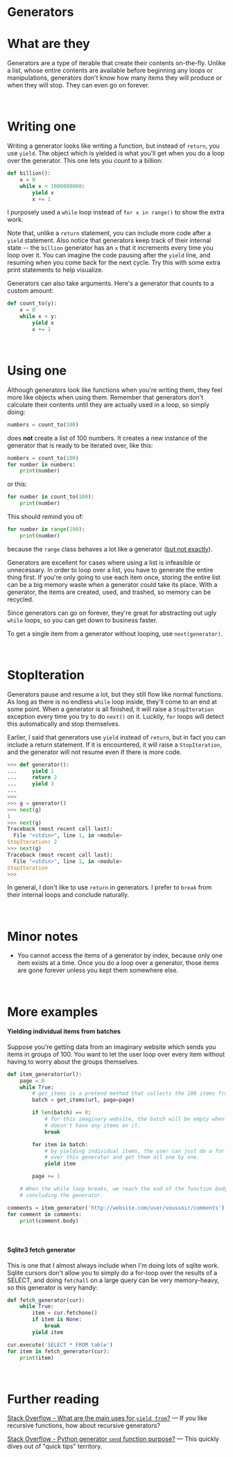 Generators
==========


# What are they

Generators are a type of iterable that create their contents on-the-fly. Unlike a list, whose entire contents are available before beginning any loops or manipulations, generators don't know how many items they will produce or when they will stop. They can even go on forever.

&nbsp;

# Writing one

Writing a generator looks like writing a function, but instead of `return`, you use `yield`. The object which is yielded is what you'll get when you do a loop over the generator. This one lets you count to a billion:

```Python
def billion():
    x = 0
    while x < 1000000000:
        yield x
        x += 1
```

I purposely used a `while` loop instead of `for x in range()` to show the extra work.

Note that, unlike a `return` statement, you can include more code after a `yield` statement. Also notice that generators keep track of their internal state -- the `billion` generator has an `x` that it increments every time you loop over it. You can imagine the code pausing after the `yield` line, and resuming when you come back for the next cycle. Try this with some extra print statements to help visualize.

Generators can also take arguments. Here's a generator that counts to a custom amount:

```Python
def count_to(y):
    x = 0
    while x < y:
        yield x
        x += 1
```

&nbsp;

# Using one

Although generators look like functions when you're writing them, they feel more like objects when using them. Remember that generators don't calculate their contents until they are actually used in a loop, so simply doing:

```Python
numbers = count_to(100)
```

does **not** create a list of 100 numbers. It creates a new instance of the generator that is ready to be iterated over, like this:

```Python
numbers = count_to(100)
for number in numbers:
    print(number)
```

or this:

```Python
for number in count_to(100):
    print(number)
```

This should remind you of:

```Python
for number in range(100):
    print(number)
```

because the `range` class behaves a lot like a generator ([but not exactly](http://stackoverflow.com/a/13092317)).


Generators are excellent for cases where using a list is infeasible or unnecessary. In order to loop over a list, you have to generate the entire thing first. If you're only going to use each item once, storing the entire list can be a big memory waste when a generator could take its place. With a generator, the items are created, used, and trashed, so memory can be recycled.

Since generators can go on forever, they're great for abstracting out ugly `while` loops, so you can get down to business faster.

To get a single item from a generator without looping, use `next(generator)`.

&nbsp;

# StopIteration

Generators pause and resume a lot, but they still flow like normal functions. As long as there is no endless `while` loop inside, they'll come to an end at some point. When a generator is all finished, it will raise a `StopIteration` exception every time you try to do `next()` on it. Luckily, `for` loops will detect this automatically and stop themselves.

Earlier, I said that generators use `yield` instead of `return`, but in fact you can include a return statement. If it is encountered, it will raise a `StopIteration`, and the generator will not resume even if there is more code.

```Python
>>> def generator():
...     yield 1
...     return 2
...     yield 3
...
>>>
>>> g = generator()
>>> next(g)
1
>>> next(g)
Traceback (most recent call last):
  File "<stdin>", line 1, in <module>
StopIteration: 2
>>> next(g)
Traceback (most recent call last):
  File "<stdin>", line 1, in <module>
StopIteration
>>>
```

In general, I don't like to use `return` in generators. I prefer to `break` from their internal loops and conclude naturally.

&nbsp;

# Minor notes

- You cannot access the items of a generator by index, because only one item exists at a time. Once you do a loop over a generator, those items are gone forever unless you kept them somewhere else.

&nbsp;


# More examples

#### Yielding individual items from batches

Suppose you're getting data from an imaginary website which sends you items in groups of 100. You want to let the user loop over every item without having to worry about the groups themselves.

```Python
def item_generator(url):
    page = 0
    while True:
        # get_items is a pretend method that collects the 100 items from that page
        batch = get_items(url, page=page)

        if len(batch) == 0:
            # for this imaginary website, the batch will be empty when that page
            # doesn't have any items on it.
            break

        for item in batch:
            # by yielding individual items, the user can just do a for loop
            # over this generator and get them all one by one.
            yield item

        page += 1

    # When the while loop breaks, we reach the end of the function body,
    # concluding the generator.

comments = item_generator('http://website.com/user/voussoir/comments')
for comment in comments:
    print(comment.body)
```

&nbsp;

#### Sqlite3 fetch generator

This is one that I almost always include when I'm doing lots of sqlite work. Sqlite cursors don't allow you to simply do a for-loop over the results of a SELECT, and doing `fetchall` on a large query can be very memory-heavy, so this generator is very handy:

```Python
def fetch_generator(cur):
    while True:
        item = cur.fetchone()
        if item is None:
            break
        yield item

cur.execute('SELECT * FROM table')
for item in fetch_generator(cur):
    print(item)
```

&nbsp;

# Further reading

[Stack Overflow - What are the main uses for `yield from`?](http://stackoverflow.com/questions/9708902/in-practice-what-are-the-main-uses-for-the-new-yield-from-syntax-in-python-3) &mdash; If you like recursive functions, how about recursive generators?

[Stack Overflow - Python generator `send` function purpose?](http://stackoverflow.com/questions/19302530/python-generator-send-function-purpose) &mdash; This quickly dives out of "quick tips" territory.
